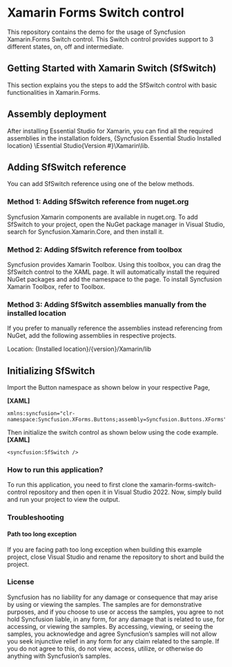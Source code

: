 # Xamarin Forms Switch control
This repository contains the demo for the usage of Syncfusion Xamarin.Forms Switch control. This Switch control provides support to 3 different states, on, off and intermediate.

## Getting Started with Xamarin Switch (SfSwitch)
This section explains you the steps to add the SfSwitch control with basic functionalities in Xamarin.Forms.

## Assembly deployment
After installing Essential Studio for Xamarin, you can find all the required assemblies in the installation folders, {Syncfusion Essential Studio Installed location} \Essential Studio\{Version #}\Xamarin\lib.

## Adding SfSwitch reference
You can add SfSwitch reference using one of the below methods.

### Method 1: Adding SfSwitch reference from nuget.org

Syncfusion Xamarin components are available in nuget.org. To add SfSwitch to your project, open the NuGet package manager in Visual Studio, search for Syncfusion.Xamarin.Core, and then install it.

### Method 2: Adding SfSwitch reference from toolbox

Syncfusion provides Xamarin Toolbox. Using this toolbox, you can drag the SfSwitch control to the XAML page. It will automatically install the required NuGet packages and add the namespace to the page. To install Syncfusion Xamarin Toolbox, refer to Toolbox.

### Method 3: Adding SfSwitch assemblies manually from the installed location

If you prefer to manually reference the assemblies instead referencing from NuGet, add the following assemblies in respective projects.

Location: {Installed location}/{version}/Xamarin/lib

## Initializing SfSwitch
Import the Button namespace as shown below in your respective Page,

**[XAML]**
```
xmlns:syncfusion="clr-namespace:Syncfusion.XForms.Buttons;assembly=Syncfusion.Buttons.XForms"
```
Then initialize the switch control as shown below using the code example.
**[XAML]**
```
<syncfusion:SfSwitch />
```
### How to run this application?

To run this application, you need to first clone the xamarin-forms-switch-control repository and then open it in Visual Studio 2022. Now, simply build and run your project to view the output.

### <a name="troubleshooting"></a>Troubleshooting ##
#### Path too long exception
If you are facing path too long exception when building this example project, close Visual Studio and rename the repository to short and build the project.

### License

Syncfusion has no liability for any damage or consequence that may arise by using or viewing the samples. The samples are for demonstrative purposes, and if you choose to use or access the samples, you agree to not hold Syncfusion liable, in any form, for any damage that is related to use, for accessing, or viewing the samples. By accessing, viewing, or seeing the samples, you acknowledge and agree Syncfusion’s samples will not allow you seek injunctive relief in any form for any claim related to the sample. If you do not agree to this, do not view, access, utilize, or otherwise do anything with Syncfusion’s samples.
